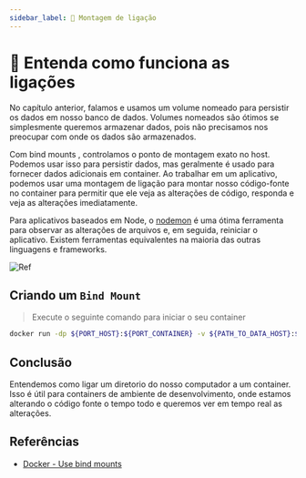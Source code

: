 ```yaml
---
sidebar_label: 📝 Montagem de ligação
---
```


# 📝 Entenda como funciona as ligações

No capítulo anterior, falamos e usamos um volume nomeado para persistir os dados em nosso banco de dados. Volumes nomeados são ótimos se simplesmente queremos armazenar dados, pois não precisamos nos preocupar com onde os dados são armazenados.

Com bind mounts , controlamos o ponto de montagem exato no host. Podemos usar isso para persistir dados, mas geralmente é usado para fornecer dados adicionais em container. Ao trabalhar em um aplicativo, podemos usar uma montagem de ligação para montar nosso código-fonte no container para permitir que ele veja as alterações de código, responda e veja as alterações imediatamente.

Para aplicativos baseados em Node, o [nodemon](https://npmjs.com/package/nodemon) é uma ótima ferramenta para observar as alterações de arquivos e, em seguida, reiniciar o aplicativo. Existem ferramentas equivalentes na maioria das outras linguagens e frameworks.

![Ref](/img/docker/bind_mount.png)

## Criando um `Bind Mount`

> Execute o seguinte comando para iniciar o seu container

```bash
docker run -dp ${PORT_HOST}:${PORT_CONTAINER} -v ${PATH_TO_DATA_HOST}:${PATH_TO_DATA_CONTAINER} ${IMAGE_ID}
```

## Conclusão

Entendemos como ligar um diretorio do nosso computador a um container. Isso é útil para containers de ambiente de desenvolvimento, onde estamos alterando o código fonte o tempo todo e queremos ver em tempo real as alterações.

## Referências

- [Docker - Use bind mounts](https://docs.docker.com/get-started/06_bind_mounts/)
